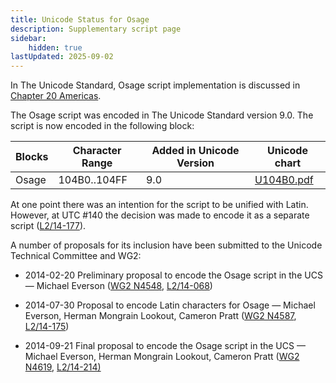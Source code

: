 ```yaml
---
title: Unicode Status for Osage
description: Supplementary script page
sidebar:
    hidden: true
lastUpdated: 2025-09-02
---
```


In The Unicode Standard, Osage script implementation is discussed in [Chapter 20 Americas](http://www.unicode.org/versions/latest/ch20.pdf).

[comment]: # (end of intro)

[comment]: # (start of blocks)

The Osage script was encoded in The Unicode Standard version 9.0. The script is now encoded in the following block: 

| Blocks | Character Range | Added in Unicode Version | Unicode chart |
| ------ | --------------- | ------------------------ | ------------- |
| Osage  | 104B0..104FF | 9.0 | [U104B0.pdf](http://www.unicode.org/charts/PDF/U104B0.pdf) |

[comment]: # (end of blocks)

[comment]: # (start of chars)



[comment]: # (end of chars)

[comment]: # (start of rest)

At one point there was an intention for the script to be unified with Latin. However, at UTC #140 the decision was made to encode it as a separate script ([L2/14-177](http://www.unicode.org/L2/L2014/14177.htm)).

A number of proposals for its inclusion have been submitted to the Unicode Technical Committee and WG2:

- 2014-02-20 Preliminary proposal to encode the Osage script in the UCS — Michael Everson ([WG2 N4548](https://www.unicode.org/wg2/docs/n4548.pdf), [L2/14-068](http://www.unicode.org/cgi-bin/GetMatchingDocs.pl?L2/14-068))

- 2014-07-30 Proposal to encode Latin characters for Osage — Michael Everson, Herman Mongrain Lookout, Cameron Pratt        ([WG2 N4587](https://www.unicode.org/wg2/docs/n4587.pdf), [L2/14-175](http://www.unicode.org/cgi-bin/GetMatchingDocs.pl?L2/14-175))

- 2014-09-21 Final proposal to encode the Osage script in the UCS — Michael Everson, Herman Mongrain Lookout, Cameron Pratt ([WG2 N4619](https://www.unicode.org/wg2/docs/n4619.pdf), [L2/14-214)](http://www.unicode.org/cgi-bin/GetMatchingDocs.pl?L2/14-214)

